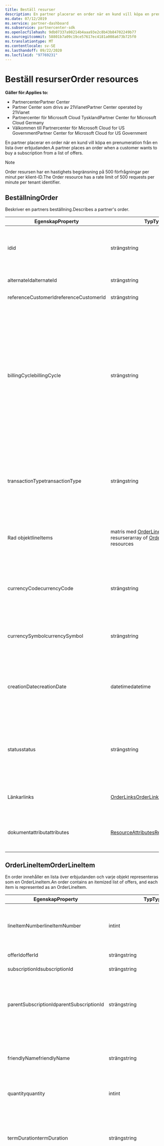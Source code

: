 ```yaml
---
title: Beställ resurser
description: En partner placerar en order när en kund vill köpa en prenumeration från en lista över erbjudanden.
ms.date: 07/12/2019
ms.service: partner-dashboard
ms.subservice: partnercenter-sdk
ms.openlocfilehash: 9db07337a98214b4aaa93e2c8b43b84702249b77
ms.sourcegitcommit: 58801b7a09c19ce57617ec4181a008a673b725f0
ms.translationtype: MT
ms.contentlocale: sv-SE
ms.lasthandoff: 09/22/2020
ms.locfileid: "97769231"
---
```

# <a name="order-resources"></a><span data-ttu-id="1761e-103">Beställ resurser</span><span class="sxs-lookup"><span data-stu-id="1761e-103">Order resources</span></span>

<span data-ttu-id="1761e-104">**Gäller för:**</span><span class="sxs-lookup"><span data-stu-id="1761e-104">**Applies to:**</span></span>

- <span data-ttu-id="1761e-105">Partnercenter</span><span class="sxs-lookup"><span data-stu-id="1761e-105">Partner Center</span></span>
- <span data-ttu-id="1761e-106">Partner Center som drivs av 21Vianet</span><span class="sxs-lookup"><span data-stu-id="1761e-106">Partner Center operated by 21Vianet</span></span>
- <span data-ttu-id="1761e-107">Partnercenter för Microsoft Cloud Tyskland</span><span class="sxs-lookup"><span data-stu-id="1761e-107">Partner Center for Microsoft Cloud Germany</span></span>
- <span data-ttu-id="1761e-108">Välkommen till Partnercenter för Microsoft Cloud for US Government</span><span class="sxs-lookup"><span data-stu-id="1761e-108">Partner Center for Microsoft Cloud for US Government</span></span>

<span data-ttu-id="1761e-109">En partner placerar en order när en kund vill köpa en prenumeration från en lista över erbjudanden.</span><span class="sxs-lookup"><span data-stu-id="1761e-109">A partner places an order when a customer wants to buy a subscription from a list of offers.</span></span>

>[!NOTE]
><span data-ttu-id="1761e-110">Order resursen har en hastighets begränsning på 500 förfrågningar per minut per klient-ID.</span><span class="sxs-lookup"><span data-stu-id="1761e-110">The Order resource has a rate limit of 500 requests per minute per tenant identifier.</span></span>

## <a name="order"></a><span data-ttu-id="1761e-111">Beställning</span><span class="sxs-lookup"><span data-stu-id="1761e-111">Order</span></span>

<span data-ttu-id="1761e-112">Beskriver en partners beställning.</span><span class="sxs-lookup"><span data-stu-id="1761e-112">Describes a partner's order.</span></span>

| <span data-ttu-id="1761e-113">Egenskap</span><span class="sxs-lookup"><span data-stu-id="1761e-113">Property</span></span>           | <span data-ttu-id="1761e-114">Typ</span><span class="sxs-lookup"><span data-stu-id="1761e-114">Type</span></span>                                               | <span data-ttu-id="1761e-115">Description</span><span class="sxs-lookup"><span data-stu-id="1761e-115">Description</span></span>                                                 |
|--------------------|----------------------------------------------------|-------------------------------------------------------------|
| <span data-ttu-id="1761e-116">id</span><span class="sxs-lookup"><span data-stu-id="1761e-116">id</span></span>                 | <span data-ttu-id="1761e-117">sträng</span><span class="sxs-lookup"><span data-stu-id="1761e-117">string</span></span>                                             | <span data-ttu-id="1761e-118">En beställnings identifierare som anges när beställningen har skapats.</span><span class="sxs-lookup"><span data-stu-id="1761e-118">An order identifier that is supplied upon successful creation of the order.</span></span>                                   |
| <span data-ttu-id="1761e-119">alternateId</span><span class="sxs-lookup"><span data-stu-id="1761e-119">alternateId</span></span>        | <span data-ttu-id="1761e-120">sträng</span><span class="sxs-lookup"><span data-stu-id="1761e-120">string</span></span>                                             | <span data-ttu-id="1761e-121">En egen identifierare för ordern.</span><span class="sxs-lookup"><span data-stu-id="1761e-121">A friendly identifier for the order.</span></span>                                                                          |
|<span data-ttu-id="1761e-122">referenceCustomerId</span><span class="sxs-lookup"><span data-stu-id="1761e-122">referenceCustomerId</span></span> | <span data-ttu-id="1761e-123">sträng</span><span class="sxs-lookup"><span data-stu-id="1761e-123">string</span></span>                                             | <span data-ttu-id="1761e-124">Kund-ID.</span><span class="sxs-lookup"><span data-stu-id="1761e-124">The customer identifier.</span></span> |
| <span data-ttu-id="1761e-125">billingCycle</span><span class="sxs-lookup"><span data-stu-id="1761e-125">billingCycle</span></span>       | <span data-ttu-id="1761e-126">sträng</span><span class="sxs-lookup"><span data-stu-id="1761e-126">string</span></span>                                             | <span data-ttu-id="1761e-127">Anger med vilken frekvens partnern faktureras för den här ordern.</span><span class="sxs-lookup"><span data-stu-id="1761e-127">Indicates the frequency with which the partner is billed for this order.</span></span> <span data-ttu-id="1761e-128">De värden som stöds är medlems namnen som finns i [BillingCycleType](product-resources.md#billingcycletype).</span><span class="sxs-lookup"><span data-stu-id="1761e-128">Supported values are the member names found in [BillingCycleType](product-resources.md#billingcycletype).</span></span> <span data-ttu-id="1761e-129">Standardvärdet är "Monthly" eller "Databasmigrering" när ordern skapas.</span><span class="sxs-lookup"><span data-stu-id="1761e-129">The default is "Monthly" or "OneTime" at order creation.</span></span> <span data-ttu-id="1761e-130">Det här fältet används när beställningen har skapats.</span><span class="sxs-lookup"><span data-stu-id="1761e-130">This field is applied upon successful creation of the order.</span></span> |
| <span data-ttu-id="1761e-131">transactionType</span><span class="sxs-lookup"><span data-stu-id="1761e-131">transactionType</span></span>    | <span data-ttu-id="1761e-132">sträng</span><span class="sxs-lookup"><span data-stu-id="1761e-132">string</span></span>                                             | <span data-ttu-id="1761e-133">Skrivskyddad.</span><span class="sxs-lookup"><span data-stu-id="1761e-133">Read-only.</span></span> <span data-ttu-id="1761e-134">Transaktions typen för ordern.</span><span class="sxs-lookup"><span data-stu-id="1761e-134">The transaction type of the order.</span></span> <span data-ttu-id="1761e-135">De värden som stöds är "UserPurchase", "SystemPurchase" eller "SystemBilling"</span><span class="sxs-lookup"><span data-stu-id="1761e-135">Supported values are 'UserPurchase', 'SystemPurchase', or 'SystemBilling'</span></span> |
| <span data-ttu-id="1761e-136">Rad objekt</span><span class="sxs-lookup"><span data-stu-id="1761e-136">lineItems</span></span>          | <span data-ttu-id="1761e-137">matris med [OrderLineItem](#orderlineitem) -resurser</span><span class="sxs-lookup"><span data-stu-id="1761e-137">array of [OrderLineItem](#orderlineitem) resources</span></span> | <span data-ttu-id="1761e-138">En lista med specificerade erbjudanden som kunden köper inklusive kvantiteten.</span><span class="sxs-lookup"><span data-stu-id="1761e-138">An itemized list of the offers the customer is purchasing including the quantity.</span></span>        |
| <span data-ttu-id="1761e-139">currencyCode</span><span class="sxs-lookup"><span data-stu-id="1761e-139">currencyCode</span></span>       | <span data-ttu-id="1761e-140">sträng</span><span class="sxs-lookup"><span data-stu-id="1761e-140">string</span></span>                                             | <span data-ttu-id="1761e-141">Skrivskyddad.</span><span class="sxs-lookup"><span data-stu-id="1761e-141">Read-only.</span></span> <span data-ttu-id="1761e-142">Den valuta som används när ordern placeras.</span><span class="sxs-lookup"><span data-stu-id="1761e-142">The currency used when placing the order.</span></span> <span data-ttu-id="1761e-143">Används när beställningen har skapats.</span><span class="sxs-lookup"><span data-stu-id="1761e-143">Applied upon successful creation of the order.</span></span>           |
| <span data-ttu-id="1761e-144">currencySymbol</span><span class="sxs-lookup"><span data-stu-id="1761e-144">currencySymbol</span></span>     | <span data-ttu-id="1761e-145">sträng</span><span class="sxs-lookup"><span data-stu-id="1761e-145">string</span></span>                                             | <span data-ttu-id="1761e-146">Skrivskyddad.</span><span class="sxs-lookup"><span data-stu-id="1761e-146">Read-only.</span></span> <span data-ttu-id="1761e-147">Valuta symbolen som är kopplad till valuta koden.</span><span class="sxs-lookup"><span data-stu-id="1761e-147">The currency symbol associated with the currency code.</span></span> |
| <span data-ttu-id="1761e-148">creationDate</span><span class="sxs-lookup"><span data-stu-id="1761e-148">creationDate</span></span>       | <span data-ttu-id="1761e-149">datetime</span><span class="sxs-lookup"><span data-stu-id="1761e-149">datetime</span></span>                                           | <span data-ttu-id="1761e-150">Skrivskyddad.</span><span class="sxs-lookup"><span data-stu-id="1761e-150">Read-only.</span></span> <span data-ttu-id="1761e-151">Datumet då ordern skapades i datum-/tids format.</span><span class="sxs-lookup"><span data-stu-id="1761e-151">The date the order was created, in date-time format.</span></span> <span data-ttu-id="1761e-152">Används när beställningen har skapats.</span><span class="sxs-lookup"><span data-stu-id="1761e-152">Applied upon successful creation of the order.</span></span>                                   |
| <span data-ttu-id="1761e-153">status</span><span class="sxs-lookup"><span data-stu-id="1761e-153">status</span></span>             | <span data-ttu-id="1761e-154">sträng</span><span class="sxs-lookup"><span data-stu-id="1761e-154">string</span></span>                                             | <span data-ttu-id="1761e-155">Skrivskyddad.</span><span class="sxs-lookup"><span data-stu-id="1761e-155">Read-only.</span></span> <span data-ttu-id="1761e-156">Status för ordern.</span><span class="sxs-lookup"><span data-stu-id="1761e-156">The status of the order.</span></span>  <span data-ttu-id="1761e-157">De värden som stöds är medlems namnen som finns i [**OrderStatus**](#orderstatus).</span><span class="sxs-lookup"><span data-stu-id="1761e-157">Supported values are the member names found in [**OrderStatus**](#orderstatus).</span></span>        |
| <span data-ttu-id="1761e-158">Länkar</span><span class="sxs-lookup"><span data-stu-id="1761e-158">links</span></span>              | [<span data-ttu-id="1761e-159">OrderLinks</span><span class="sxs-lookup"><span data-stu-id="1761e-159">OrderLinks</span></span>](utility-resources.md#resourcelinks)           | <span data-ttu-id="1761e-160">Resurs länkarna som motsvarar beställningen.</span><span class="sxs-lookup"><span data-stu-id="1761e-160">The resource links corresponding to the Order.</span></span>            |
| <span data-ttu-id="1761e-161">dokumentattribut</span><span class="sxs-lookup"><span data-stu-id="1761e-161">attributes</span></span>         | [<span data-ttu-id="1761e-162">ResourceAttributes</span><span class="sxs-lookup"><span data-stu-id="1761e-162">ResourceAttributes</span></span>](utility-resources.md#resourceattributes) | <span data-ttu-id="1761e-163">De metadata-attribut som motsvarar beställningen.</span><span class="sxs-lookup"><span data-stu-id="1761e-163">The metadata attributes corresponding to the Order.</span></span>       |

## <a name="orderlineitem"></a><span data-ttu-id="1761e-164">OrderLineItem</span><span class="sxs-lookup"><span data-stu-id="1761e-164">OrderLineItem</span></span>

<span data-ttu-id="1761e-165">En order innehåller en lista över erbjudanden och varje objekt representeras som en OrderLineItem.</span><span class="sxs-lookup"><span data-stu-id="1761e-165">An order contains an itemized list of offers, and each item is represented as an OrderLineItem.</span></span>

| <span data-ttu-id="1761e-166">Egenskap</span><span class="sxs-lookup"><span data-stu-id="1761e-166">Property</span></span>             | <span data-ttu-id="1761e-167">Typ</span><span class="sxs-lookup"><span data-stu-id="1761e-167">Type</span></span>                                      | <span data-ttu-id="1761e-168">Description</span><span class="sxs-lookup"><span data-stu-id="1761e-168">Description</span></span>                                                                                                                                                                                                                                |
|----------------------|-------------------------------------------|--------------------------------------------------------------------------------------------------------------------------------------------------------------------------------------------------------------------------------------------|
| <span data-ttu-id="1761e-169">lineItemNumber</span><span class="sxs-lookup"><span data-stu-id="1761e-169">lineItemNumber</span></span>       | <span data-ttu-id="1761e-170">int</span><span class="sxs-lookup"><span data-stu-id="1761e-170">int</span></span>                                       | <span data-ttu-id="1761e-171">Varje rad objekt i samlingen får ett unikt rad nummer, räknat från 0 till count-1.</span><span class="sxs-lookup"><span data-stu-id="1761e-171">Each line item in the collection gets a unique line number, counting up from 0 to count-1.</span></span>                                                                                                                                                 |
| <span data-ttu-id="1761e-172">offerId</span><span class="sxs-lookup"><span data-stu-id="1761e-172">offerId</span></span>              | <span data-ttu-id="1761e-173">sträng</span><span class="sxs-lookup"><span data-stu-id="1761e-173">string</span></span>                                    | <span data-ttu-id="1761e-174">ID för erbjudandet.</span><span class="sxs-lookup"><span data-stu-id="1761e-174">The ID of the offer.</span></span>                                                                                                                                                                                                                       |
| <span data-ttu-id="1761e-175">subscriptionId</span><span class="sxs-lookup"><span data-stu-id="1761e-175">subscriptionId</span></span>       | <span data-ttu-id="1761e-176">sträng</span><span class="sxs-lookup"><span data-stu-id="1761e-176">string</span></span>                                    | <span data-ttu-id="1761e-177">Prenumerationens ID.</span><span class="sxs-lookup"><span data-stu-id="1761e-177">The ID of the subscription.</span></span>                                                                                                                                                                                                                |
| <span data-ttu-id="1761e-178">parentSubscriptionId</span><span class="sxs-lookup"><span data-stu-id="1761e-178">parentSubscriptionId</span></span> | <span data-ttu-id="1761e-179">sträng</span><span class="sxs-lookup"><span data-stu-id="1761e-179">string</span></span>                                    | <span data-ttu-id="1761e-180">Valfritt.</span><span class="sxs-lookup"><span data-stu-id="1761e-180">Optional.</span></span> <span data-ttu-id="1761e-181">ID: t för den överordnade prenumerationen i ett tilläggs erbjudande.</span><span class="sxs-lookup"><span data-stu-id="1761e-181">The ID of the parent subscription in an add-on offer.</span></span> <span data-ttu-id="1761e-182">Gäller enbart för korrigering.</span><span class="sxs-lookup"><span data-stu-id="1761e-182">Applies to PATCH only.</span></span>                                                                                                                                                     |
| <span data-ttu-id="1761e-183">friendlyName</span><span class="sxs-lookup"><span data-stu-id="1761e-183">friendlyName</span></span>         | <span data-ttu-id="1761e-184">sträng</span><span class="sxs-lookup"><span data-stu-id="1761e-184">string</span></span>                                    | <span data-ttu-id="1761e-185">Valfritt.</span><span class="sxs-lookup"><span data-stu-id="1761e-185">Optional.</span></span> <span data-ttu-id="1761e-186">Det egna namnet på prenumerationen som definieras av partnern för att hjälpa disambiguate.</span><span class="sxs-lookup"><span data-stu-id="1761e-186">The friendly name for the subscription defined by the partner to help disambiguate.</span></span>                                                                                                                                              |
| <span data-ttu-id="1761e-187">quantity</span><span class="sxs-lookup"><span data-stu-id="1761e-187">quantity</span></span>             | <span data-ttu-id="1761e-188">int</span><span class="sxs-lookup"><span data-stu-id="1761e-188">int</span></span>                                       | <span data-ttu-id="1761e-189">Antalet licenser eller instanser.</span><span class="sxs-lookup"><span data-stu-id="1761e-189">The number of licenses or instances.</span></span>                                                                                                                                                                                |
| <span data-ttu-id="1761e-190">termDuration</span><span class="sxs-lookup"><span data-stu-id="1761e-190">termDuration</span></span>         | <span data-ttu-id="1761e-191">sträng</span><span class="sxs-lookup"><span data-stu-id="1761e-191">string</span></span>                                    | <span data-ttu-id="1761e-192">En ISO 8601-representation av termens varaktighet.</span><span class="sxs-lookup"><span data-stu-id="1761e-192">An ISO 8601 representation of the term's duration.</span></span> <span data-ttu-id="1761e-193">De aktuella värdena som stöds är **P1M** (1 månad), **P1Y** (1 år) och **P3Y** (3 år).</span><span class="sxs-lookup"><span data-stu-id="1761e-193">The current supported values are **P1M** (1 month), **P1Y** (1 year) and **P3Y** (3 years).</span></span>                               |
| <span data-ttu-id="1761e-194">transactionType</span><span class="sxs-lookup"><span data-stu-id="1761e-194">transactionType</span></span>      | <span data-ttu-id="1761e-195">sträng</span><span class="sxs-lookup"><span data-stu-id="1761e-195">string</span></span>                                    | <span data-ttu-id="1761e-196">Skrivskyddad.</span><span class="sxs-lookup"><span data-stu-id="1761e-196">Read-only.</span></span> <span data-ttu-id="1761e-197">Transaktions typen för rad artikeln.</span><span class="sxs-lookup"><span data-stu-id="1761e-197">The transaction type of the line item.</span></span> <span data-ttu-id="1761e-198">De värden som stöds är "New", "renew", "addQuantity", "removeQuantity", "Cancel", "Convert" eller "customerCredit".</span><span class="sxs-lookup"><span data-stu-id="1761e-198">Supported Values are 'new', 'renew', 'addQuantity', 'removeQuantity', 'cancel', 'convert', or 'customerCredit'.</span></span> |
| <span data-ttu-id="1761e-199">partnerIdOnRecord</span><span class="sxs-lookup"><span data-stu-id="1761e-199">partnerIdOnRecord</span></span>    | <span data-ttu-id="1761e-200">sträng</span><span class="sxs-lookup"><span data-stu-id="1761e-200">string</span></span>                                    | <span data-ttu-id="1761e-201">När en indirekt åter försäljare placerar en indirekt åter försäljare, fyller du i det här fältet med MPN-ID: t för den **indirekta åter försäljaren** (aldrig ID: t för den indirekta providern).</span><span class="sxs-lookup"><span data-stu-id="1761e-201">When an indirect provider places an order on behalf of an indirect reseller, populate this field with the MPN ID of the **indirect reseller only** (never the ID of the indirect provider).</span></span> <span data-ttu-id="1761e-202">Detta säkerställer korrekt redovisning av incitament.</span><span class="sxs-lookup"><span data-stu-id="1761e-202">This ensures proper accounting for incentives.</span></span> |
| <span data-ttu-id="1761e-203">provisioningContext</span><span class="sxs-lookup"><span data-stu-id="1761e-203">provisioningContext</span></span>  | <span data-ttu-id="1761e-204">Ord listans<sträng, sträng></span><span class="sxs-lookup"><span data-stu-id="1761e-204">Dictionary<string, string></span></span>            | <span data-ttu-id="1761e-205">Information krävs för etablering av vissa objekt i katalogen.</span><span class="sxs-lookup"><span data-stu-id="1761e-205">Information required for provisioning for some items in the catalog.</span></span> <span data-ttu-id="1761e-206">Egenskapen provisioningVariables i en SKU anger vilka egenskaper som krävs för vissa objekt i katalogen.</span><span class="sxs-lookup"><span data-stu-id="1761e-206">The provisioningVariables property in a SKU indicates which properties are required for specific items in the catalog.</span></span>                                                                                                                                               |
| <span data-ttu-id="1761e-207">Länkar</span><span class="sxs-lookup"><span data-stu-id="1761e-207">links</span></span>                | [<span data-ttu-id="1761e-208">OrderLineItemLinks</span><span class="sxs-lookup"><span data-stu-id="1761e-208">OrderLineItemLinks</span></span>](#orderlineitemlinks) | <span data-ttu-id="1761e-209">Skrivskyddad.</span><span class="sxs-lookup"><span data-stu-id="1761e-209">Read-only.</span></span> <span data-ttu-id="1761e-210">Resurs länkarna som motsvarar order rads objektet.</span><span class="sxs-lookup"><span data-stu-id="1761e-210">The resource links corresponding to the order line item.</span></span>                                                                                                                                                                                |
| <span data-ttu-id="1761e-211">renewsTo</span><span class="sxs-lookup"><span data-stu-id="1761e-211">renewsTo</span></span>             | [<span data-ttu-id="1761e-212">RenewsTo</span><span class="sxs-lookup"><span data-stu-id="1761e-212">RenewsTo</span></span>](#renewsto)                         |<span data-ttu-id="1761e-213">Varaktighets information för förnyelsens giltighets tid.</span><span class="sxs-lookup"><span data-stu-id="1761e-213">Renewal term duration details.</span></span>                                                                           |

## <a name="renewsto"></a><span data-ttu-id="1761e-214">RenewsTo</span><span class="sxs-lookup"><span data-stu-id="1761e-214">RenewsTo</span></span>

<span data-ttu-id="1761e-215">Representerar varaktigheten för förnyelsens giltighets tid.</span><span class="sxs-lookup"><span data-stu-id="1761e-215">Represents the renewal term duration details.</span></span>

| <span data-ttu-id="1761e-216">Egenskap</span><span class="sxs-lookup"><span data-stu-id="1761e-216">Property</span></span>              | <span data-ttu-id="1761e-217">Typ</span><span class="sxs-lookup"><span data-stu-id="1761e-217">Type</span></span>             | <span data-ttu-id="1761e-218">Obligatorisk</span><span class="sxs-lookup"><span data-stu-id="1761e-218">Required</span></span>        | <span data-ttu-id="1761e-219">Beskrivning</span><span class="sxs-lookup"><span data-stu-id="1761e-219">Description</span></span> |
|-----------------------|------------------|-----------------|-------------------------------------------------------------------------------------------------------------------------|
| <span data-ttu-id="1761e-220">termDuration</span><span class="sxs-lookup"><span data-stu-id="1761e-220">termDuration</span></span>          | <span data-ttu-id="1761e-221">sträng</span><span class="sxs-lookup"><span data-stu-id="1761e-221">string</span></span>           | <span data-ttu-id="1761e-222">No</span><span class="sxs-lookup"><span data-stu-id="1761e-222">No</span></span>              | <span data-ttu-id="1761e-223">En ISO 8601-representation av förnyelse periodens varaktighet.</span><span class="sxs-lookup"><span data-stu-id="1761e-223">An ISO 8601 representation of the renewal term's duration.</span></span> <span data-ttu-id="1761e-224">De aktuella värdena som stöds är **P1M** (1 månad) och **P1Y** (1 år).</span><span class="sxs-lookup"><span data-stu-id="1761e-224">The current supported values are **P1M** (1 month) and **P1Y** (1 year).</span></span> |

## <a name="orderlinks"></a><span data-ttu-id="1761e-225">OrderLinks</span><span class="sxs-lookup"><span data-stu-id="1761e-225">OrderLinks</span></span>

<span data-ttu-id="1761e-226">Representerar resurs länkarna som motsvarar beställningen.</span><span class="sxs-lookup"><span data-stu-id="1761e-226">Represents the resource links corresponding to the order.</span></span>

| <span data-ttu-id="1761e-227">Egenskap</span><span class="sxs-lookup"><span data-stu-id="1761e-227">Property</span></span>           | <span data-ttu-id="1761e-228">Typ</span><span class="sxs-lookup"><span data-stu-id="1761e-228">Type</span></span>                                         | <span data-ttu-id="1761e-229">Description</span><span class="sxs-lookup"><span data-stu-id="1761e-229">Description</span></span>                                                                   |
|--------------------|----------------------------------------------|-------------------------------------------------------------------------------|
| <span data-ttu-id="1761e-230">provisioningStatus</span><span class="sxs-lookup"><span data-stu-id="1761e-230">provisioningStatus</span></span> | [<span data-ttu-id="1761e-231">Operationsföljdslänkkod</span><span class="sxs-lookup"><span data-stu-id="1761e-231">Link</span></span>](utility-resources.md#link)            | <span data-ttu-id="1761e-232">När du har fyllt i länken kan du hämta etablerings statusen för ordern.</span><span class="sxs-lookup"><span data-stu-id="1761e-232">When populated, the link to retrieve provisioning status for the order.</span></span>       |
| <span data-ttu-id="1761e-233">ständiga</span><span class="sxs-lookup"><span data-stu-id="1761e-233">self</span></span>               | [<span data-ttu-id="1761e-234">Operationsföljdslänkkod</span><span class="sxs-lookup"><span data-stu-id="1761e-234">Link</span></span>](utility-resources.md#link)            | <span data-ttu-id="1761e-235">Länken för att hämta order resursen.</span><span class="sxs-lookup"><span data-stu-id="1761e-235">The link to retrieve the order resource.</span></span>                                      |

## <a name="orderlineitemlinks"></a><span data-ttu-id="1761e-236">OrderLineItemLinks</span><span class="sxs-lookup"><span data-stu-id="1761e-236">OrderLineItemLinks</span></span>

<span data-ttu-id="1761e-237">Representerar den fullständiga prenumeration som är associerad med ordern.</span><span class="sxs-lookup"><span data-stu-id="1761e-237">Represents the full subscription associated with the order.</span></span>

| <span data-ttu-id="1761e-238">Egenskap</span><span class="sxs-lookup"><span data-stu-id="1761e-238">Property</span></span>           | <span data-ttu-id="1761e-239">Typ</span><span class="sxs-lookup"><span data-stu-id="1761e-239">Type</span></span>                                         | <span data-ttu-id="1761e-240">Description</span><span class="sxs-lookup"><span data-stu-id="1761e-240">Description</span></span>                                                                          |
|--------------------|----------------------------------------------|--------------------------------------------------------------------------------------|
| <span data-ttu-id="1761e-241">provisioningStatus</span><span class="sxs-lookup"><span data-stu-id="1761e-241">provisioningStatus</span></span> | [<span data-ttu-id="1761e-242">Operationsföljdslänkkod</span><span class="sxs-lookup"><span data-stu-id="1761e-242">Link</span></span>](utility-resources.md#link)            | <span data-ttu-id="1761e-243">När du har fyllt i länken så hämtas [etablerings statusen](#orderlineitemprovisioningstatus) för rad objektet.</span><span class="sxs-lookup"><span data-stu-id="1761e-243">When populated, the link to retrieve the [provisioning status](#orderlineitemprovisioningstatus) of the line item.</span></span>       |
| <span data-ttu-id="1761e-244">sku</span><span class="sxs-lookup"><span data-stu-id="1761e-244">sku</span></span>                | [<span data-ttu-id="1761e-245">Operationsföljdslänkkod</span><span class="sxs-lookup"><span data-stu-id="1761e-245">Link</span></span>](utility-resources.md#link)            | <span data-ttu-id="1761e-246">Länken för att hämta SKU-information för det köpta katalogobjektet.</span><span class="sxs-lookup"><span data-stu-id="1761e-246">The link to retrieve SKU information for the catalog item bought.</span></span>                    |
| <span data-ttu-id="1761e-247">prenumeration</span><span class="sxs-lookup"><span data-stu-id="1761e-247">subscription</span></span>       | [<span data-ttu-id="1761e-248">Operationsföljdslänkkod</span><span class="sxs-lookup"><span data-stu-id="1761e-248">Link</span></span>](utility-resources.md#link)            | <span data-ttu-id="1761e-249">När du har fyllt i länken till den fullständiga prenumerations informationen.</span><span class="sxs-lookup"><span data-stu-id="1761e-249">When populated, the link to the full subscription information.</span></span>                       |
| <span data-ttu-id="1761e-250">activationLinks</span><span class="sxs-lookup"><span data-stu-id="1761e-250">activationLinks</span></span>    | [<span data-ttu-id="1761e-251">Operationsföljdslänkkod</span><span class="sxs-lookup"><span data-stu-id="1761e-251">Link</span></span>](utility-resources.md#link)            | <span data-ttu-id="1761e-252">När du har fyllt i länken Hämta resurs för länkar för att aktivera prenumerationen.</span><span class="sxs-lookup"><span data-stu-id="1761e-252">When populated, the GET resource for links to activate the subscription.</span></span>             |

## <a name="orderstatus"></a><span data-ttu-id="1761e-253">OrderStatus</span><span class="sxs-lookup"><span data-stu-id="1761e-253">OrderStatus</span></span>

<span data-ttu-id="1761e-254">En [Enum/dotNet/API/system. Enum) med värden som anger status för ordern.</span><span class="sxs-lookup"><span data-stu-id="1761e-254">An [Enum/dotnet/api/system.enum) with values that indicate the state of the order.</span></span>

| <span data-ttu-id="1761e-255">Värde</span><span class="sxs-lookup"><span data-stu-id="1761e-255">Value</span></span>              | <span data-ttu-id="1761e-256">Position</span><span class="sxs-lookup"><span data-stu-id="1761e-256">Position</span></span>     | <span data-ttu-id="1761e-257">Description</span><span class="sxs-lookup"><span data-stu-id="1761e-257">Description</span></span>                                     |
|--------------------|--------------|-------------------------------------------------|
| <span data-ttu-id="1761e-258">okänd</span><span class="sxs-lookup"><span data-stu-id="1761e-258">unknown</span></span>            | <span data-ttu-id="1761e-259">0</span><span class="sxs-lookup"><span data-stu-id="1761e-259">0</span></span>            | <span data-ttu-id="1761e-260">Uppräknings initierare.</span><span class="sxs-lookup"><span data-stu-id="1761e-260">Enum initializer.</span></span>                               |
| <span data-ttu-id="1761e-261">ATS</span><span class="sxs-lookup"><span data-stu-id="1761e-261">completed</span></span>          | <span data-ttu-id="1761e-262">1</span><span class="sxs-lookup"><span data-stu-id="1761e-262">1</span></span>            | <span data-ttu-id="1761e-263">Anger att ordern har slutförts.</span><span class="sxs-lookup"><span data-stu-id="1761e-263">Indicates that the order is completed.</span></span>          |
| <span data-ttu-id="1761e-264">Väntar</span><span class="sxs-lookup"><span data-stu-id="1761e-264">pending</span></span>            | <span data-ttu-id="1761e-265">2</span><span class="sxs-lookup"><span data-stu-id="1761e-265">2</span></span>            | <span data-ttu-id="1761e-266">Anger att ordern fortfarande är väntande.</span><span class="sxs-lookup"><span data-stu-id="1761e-266">Indicates that the order is still pending.</span></span>      |
| <span data-ttu-id="1761e-267">avbröts</span><span class="sxs-lookup"><span data-stu-id="1761e-267">cancelled</span></span>          | <span data-ttu-id="1761e-268">3</span><span class="sxs-lookup"><span data-stu-id="1761e-268">3</span></span>            | <span data-ttu-id="1761e-269">Anger att ordern har annullerats.</span><span class="sxs-lookup"><span data-stu-id="1761e-269">Indicates that the order has been cancelled.</span></span>    |

## <a name="orderlineitemprovisioningstatus"></a><span data-ttu-id="1761e-270">OrderLineItemProvisioningStatus</span><span class="sxs-lookup"><span data-stu-id="1761e-270">OrderLineItemProvisioningStatus</span></span>

<span data-ttu-id="1761e-271">Representerar etablerings statusen för en [OrderLineItem](#orderlineitem).</span><span class="sxs-lookup"><span data-stu-id="1761e-271">Represents the provisioning status of an [OrderLineItem](#orderlineitem).</span></span>

| <span data-ttu-id="1761e-272">Egenskap</span><span class="sxs-lookup"><span data-stu-id="1761e-272">Property</span></span>                        | <span data-ttu-id="1761e-273">Typ</span><span class="sxs-lookup"><span data-stu-id="1761e-273">Type</span></span>                                | <span data-ttu-id="1761e-274">Description</span><span class="sxs-lookup"><span data-stu-id="1761e-274">Description</span></span>                                                                                |
|------------------------------------|-------------------------------------|--------------------------------------------------------------------------------------------|
| <span data-ttu-id="1761e-275">lineItemNumber</span><span class="sxs-lookup"><span data-stu-id="1761e-275">lineItemNumber</span></span>                  | <span data-ttu-id="1761e-276">int</span><span class="sxs-lookup"><span data-stu-id="1761e-276">int</span></span>                                 | <span data-ttu-id="1761e-277">Det unika rad numret för order rads posten.</span><span class="sxs-lookup"><span data-stu-id="1761e-277">The unique line number of the order line item.</span></span> <span data-ttu-id="1761e-278">Värden sträcker sig från 0 till count-1.</span><span class="sxs-lookup"><span data-stu-id="1761e-278">Values range from 0 to count-1.</span></span>             |
| <span data-ttu-id="1761e-279">status</span><span class="sxs-lookup"><span data-stu-id="1761e-279">status</span></span>                          | <span data-ttu-id="1761e-280">sträng</span><span class="sxs-lookup"><span data-stu-id="1761e-280">string</span></span>                              | <span data-ttu-id="1761e-281">Etablerings status för order rads objektet.</span><span class="sxs-lookup"><span data-stu-id="1761e-281">The provisioning status of the order line item.</span></span> <span data-ttu-id="1761e-282">Exempel på värden:</span><span class="sxs-lookup"><span data-stu-id="1761e-282">Values include:</span></span></br><span data-ttu-id="1761e-283">"Uppfyllt": beställningen av ordern har slutförts och användaren kommer att kunna använda reservationerna</span><span class="sxs-lookup"><span data-stu-id="1761e-283">"Fulfilled": Fulfillment of the order is successfully completed and the user will be able to use the reservations</span></span></br><span data-ttu-id="1761e-284">"Ej uppfyllda": inte uppfyllt på grund av annullering</span><span class="sxs-lookup"><span data-stu-id="1761e-284">"Unfulfilled": Not fulfilled due to cancellation</span></span></br><span data-ttu-id="1761e-285">"PrefulfillmentPending": din begäran håller fortfarande på att bearbetas är inte slutförd än</span><span class="sxs-lookup"><span data-stu-id="1761e-285">"PrefulfillmentPending": Your request is still processing, fulfillment is not yet complete</span></span> |
| <span data-ttu-id="1761e-286">quantityProvisioningInformation</span><span class="sxs-lookup"><span data-stu-id="1761e-286">quantityProvisioningInformation</span></span> | <span data-ttu-id="1761e-287">Visa<[QuantityProvisioningStatus](#quantityprovisioningstatus)></span><span class="sxs-lookup"><span data-stu-id="1761e-287">List<[QuantityProvisioningStatus](#quantityprovisioningstatus)></span></span> | <span data-ttu-id="1761e-288">En lista med information om kvantitets etablerings status för order rads objektet.</span><span class="sxs-lookup"><span data-stu-id="1761e-288">A list of quantity provisioning status information for the order line item.</span></span> |

## <a name="quantityprovisioningstatus"></a><span data-ttu-id="1761e-289">QuantityProvisioningStatus</span><span class="sxs-lookup"><span data-stu-id="1761e-289">QuantityProvisioningStatus</span></span>

<span data-ttu-id="1761e-290">Representerar etablerings statusen per kvantitet.</span><span class="sxs-lookup"><span data-stu-id="1761e-290">Represents the provisioning status by quantity.</span></span>

| <span data-ttu-id="1761e-291">Egenskap</span><span class="sxs-lookup"><span data-stu-id="1761e-291">Property</span></span>                           | <span data-ttu-id="1761e-292">Typ</span><span class="sxs-lookup"><span data-stu-id="1761e-292">Type</span></span>                                         | <span data-ttu-id="1761e-293">Description</span><span class="sxs-lookup"><span data-stu-id="1761e-293">Description</span></span>                                          |
|------------------------------------|----------------------------------------------|------------------------------------------------------|
| <span data-ttu-id="1761e-294">quantity</span><span class="sxs-lookup"><span data-stu-id="1761e-294">quantity</span></span>                           | <span data-ttu-id="1761e-295">int</span><span class="sxs-lookup"><span data-stu-id="1761e-295">int</span></span>                                          | <span data-ttu-id="1761e-296">Antal objekt.</span><span class="sxs-lookup"><span data-stu-id="1761e-296">The number of items.</span></span>                                 |
| <span data-ttu-id="1761e-297">status</span><span class="sxs-lookup"><span data-stu-id="1761e-297">status</span></span>                             | <span data-ttu-id="1761e-298">sträng</span><span class="sxs-lookup"><span data-stu-id="1761e-298">string</span></span>                                       | <span data-ttu-id="1761e-299">Status för antalet objekt.</span><span class="sxs-lookup"><span data-stu-id="1761e-299">The status of the number of items.</span></span>                   |
